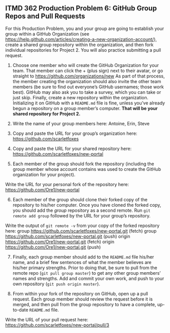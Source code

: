 ## ITMD 362 Production Problem 6: GitHub Group Repos and Pull Requests

For this Production Problem, you and your group are going to establish your group within a GitHub Organization (see https://help.github.com/articles/creating-a-new-organization-account/), create a shared group repository within the organization, and then fork individual repositories for Project 2. You will also practice submitting a pull request.

1. Choose one member who will create the GitHub Organization for your team. That member can click the + (plus sign) next to their avatar, or go straight to https://github.com/organizations/new As part of that process, the member creating the organization should also invite the other team members (be sure to find out everyone’s GitHub usernames; those work best). GitHub may also ask you to take a survey, which you can take or just skip. Finally, create a new repository within the organization. Initializing it on GitHub with a `README.md` file is fine, unless you’ve already begun a repository on a group member’s computer. **That will be your shared repository for Project 2.**

2. Write the name of your group members here:
Antoine, Erin, Steve

3. Copy and paste the URL for your group’s organization here:
https://github.com/scarletfoxes

4. Copy and paste the URL for your shared repository here:
https://github.com/scarletfoxes/new-portal

5. Each member of the group should fork the repository (including the group member whose account contains was used to create the GitHub organization for your project).

Write the URL for your personal fork of the repository here:
https://github.com/Ore1/new-portal

6. Each member of the group should clone their forked copy of the repository to his/her computer. Once you have cloned the forked copy, you should add the *group* repository as a second remote. Run `git remote add group` followed by the URL for your group’s repository.

Write the output of `git remote -v` from your copy of the forked repository here:
group	https://github.com/scarletfoxes/new-portal.git (fetch)
group	https://github.com/scarletfoxes/new-portal.git (push)
origin	https://github.com/Ore1/new-portal.git (fetch)
origin	https://github.com/Ore1/new-portal.git (push)

7. Finally, each group member should add to the `README.md` file his/her name, and a brief few sentences of what the member believes are his/her primary strengths. Prior to doing that, be sure to pull from the remote repo (`git pull group master`) to get any other group members’ names and strengths. Add and commit your own work, and push to your own repository (`git push origin master`).

8. From within your fork of the repository on GitHub, open up a pull request. Each group member should review the request before it is merged, and then pull from the group repository to have a complete, up-to-date `README.md` file.

Write the URL of your pull request here:
https://github.com/scarletfoxes/new-portal/pull/3
